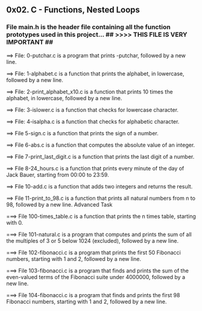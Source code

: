 ## 0x02. C - Functions, Nested Loops ##
### File main.h is the header file containing all the function prototypes used in this project... ## >>>> THIS FILE IS VERY IMPORTANT ## ###
==> File: 0-putchar.c is a program that prints -putchar, followed by a new line.

==> File: 1-alphabet.c is a function that prints the alphabet, in lowercase, followed by a new line.

==> File: 2-print_alphabet_x10.c is a function that prints 10 times the alphabet, in lowercase, followed by a new line.

==> File: 3-islower.c is a function that checks for lowercase character.

==> File: 4-isalpha.c is a function that checks for alphabetic character.

==> File 5-sign.c is a function that prints the sign of a number.

==> File 6-abs.c is a function that computes the absolute value of an integer.

==> File 7-print_last_digit.c is a function that prints the last digit of a number.

==> File 8-24_hours.c is a function that prints every minute of the day of Jack Bauer, starting from 00:00 to 23:59.

==> File 10-add.c is a function that adds two integers and returns the result.

==> File 11-print_to_98.c is a function that prints all natural numbers from n to 98, followed by a new line.
Advanced Task

===> File 100-times_table.c is a function that prints the n times table, starting with 0.

===> File 101-natural.c is a program that computes and prints the sum of all the multiples of 3 or 5 below 1024 (excluded), followed by a new line.

===> File 102-fibonacci.c is a program that prints the first 50 Fibonacci numbers, starting with 1 and 2, followed by a new line.

===> File 103-fibonacci.c is a program that finds and prints the sum of the even-valued terms of the Fibonacci suite under 4000000, followed by a new line.

===> File 104-fibonacci.c is a program that finds and prints the first 98 Fibonacci numbers, starting with 1 and 2, followed by a new line.
